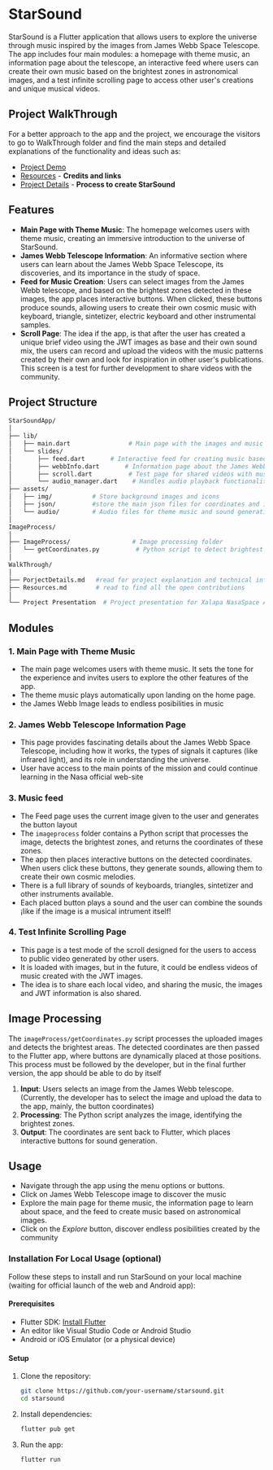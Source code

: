 # StarSound

StarSound is a Flutter application that allows users to explore the universe through music inspired by the images from James Webb Space Telescope. The app includes four main modules: a homepage with theme music, an information page about the telescope, an interactive feed where users can create their own music based on the brightest zones in astronomical images, and a test infinite scrolling page to access other user's creations and unique musical videos.

## Project WalkThrough

For a better approach to the app and the project, we encourage the visitors to go to WalkThrough folder and find the main steps and detailed explanations of the functionality and ideas such as:
- [Project Demo](https://drive.google.com/file/d/1FzAcsLYaD2Fz0iJvgzYqQwjUl-1v07Pr/view?usp=sharing)
- [Resources](WalkThrough/Resources.md) - **Credits and links**
- [Project Details](WalkThrough/ProjectDetails.md) - **Process to create StarSound**

## Features

- **Main Page with Theme Music**: The homepage welcomes users with theme music, creating an immersive introduction to the universe of StarSound.
- **James Webb Telescope Information**: An informative section where users can learn about the James Webb Space Telescope, its discoveries, and its importance in the study of space.
- **Feed for Music Creation**: Users can select images from the James Webb telescope, and based on the brightest zones detected in these images, the app places interactive buttons. When clicked, these buttons produce sounds, allowing users to create their own cosmic music with keyboard, triangle, sintetizer, electric keyboard and other instrumental samples.
- **Scroll Page**: The idea if the app, is that after the user has created a unique brief video using the JWT images as base and their own sound mix, the users can record and upload the videos with the music patterns created by their own and look for inspiration in other user's publications. This screen is a test for further development to share videos with the community.

## Project Structure

```bash
StarSoundApp/
│
├── lib/
│   ├── main.dart                # Main page with the images and music
│   └── slides/
│       ├── feed.dart       # Interactive feed for creating music based on images
│       ├── webbInfo.dart       # Information page about the James Webb Space Telescope
│       ├── scroll.dart          # Test page for shared videos with music
│       └── audio_manager.dart    # Handles audio playback functionality
├── assets/
│   ├── img/           # Store background images and icons
│   ├── json/          #store the main json files for coordinates and image display info
│   └── audio/         # Audio files for theme music and sound generation
│
ImageProcess/
│
├── ImageProcess/                 # Image processing folder
│   └── getCoordinates.py          # Python script to detect brightest zones and return coordinates
│
WalkThrough/
│
├── PorjectDetails.md   #read for project explanation and technical information
├── Resources.md        # read to find all the open contributions
│
└── Project Presentation  # Project presentation for Xalapa NasaSpace Apps event

```

## Modules

### 1. **Main Page with Theme Music**
   - The main page welcomes users with theme music. It sets the tone for the experience and invites users to explore the other features of the app.
   - The theme music plays automatically upon landing on the home page.
   - the James Webb Image leads to endless posibilities in music

### 2. **James Webb Telescope Information Page**
   - This page provides fascinating details about the James Webb Space Telescope, including how it works, the types of signals it captures (like infrared light), and its role in understanding the universe.
   - User have access to the main points of the mission and could continue learning in the Nasa official web-site

### 3. **Music feed**
   - The Feed page uses the current image given to the user and generates the button layout
   - The `imageprocess` folder contains a Python script that processes the image, detects the brightest zones, and returns the coordinates of these zones.
   - The app then places interactive buttons on the detected coordinates. When users click these buttons, they generate sounds, allowing them to create their own cosmic melodies.
   - There is a full library of sounds of keyboards, triangles, sintetizer and other instruments available.
   - Each placed button plays a sound and the user can combine the sounds ¡like if the image is a musical intrument itself!

### 4. **Test Infinite Scrolling Page**
   - This page is a test mode of the scroll designed for the users to access to public video generated by other users.
   - It is loaded with images, but in the future, it could be endless videos of music created with the JWT images.
   - The idea is to share each local video, and sharing the music, the images and JWT information is also shared.

## Image Processing

The `imageProcess/getCoordinates.py` script processes the uploaded images and detects the brightest areas. The detected coordinates are then passed to the Flutter app, where buttons are dynamically placed at those positions. This process must be followed by the developer, but in the final further version, the app should be able to do by itself

1. **Input**: Users selects an image from the James Webb telescope. (Currently, the developer has to select the image and upload the data to the app, mainly, the button coordinates)
2. **Processing**: The Python script analyzes the image, identifying the brightest zones.
3. **Output**: The coordinates are sent back to Flutter, which places interactive buttons for sound generation.

## Usage
- Navigate through the app using the menu options or buttons.
- Click on James Webb Telescope image to discover the music
- Explore the main page for theme music, the information page to learn about space, and the feed to create music based on astronomical images.
- Click on the *Explore* button, discover endless posibilities created by the community

### Installation For Local Usage (optional)

Follow these steps to install and run StarSound on your local machine (waiting for official launch of the web and Android app):

#### Prerequisites

- Flutter SDK: [Install Flutter](https://docs.flutter.dev/get-started/install)
- An editor like Visual Studio Code or Android Studio
- Android or iOS Emulator (or a physical device)

#### Setup

1. Clone the repository:
   ```bash
   git clone https://github.com/your-username/starsound.git
   cd starsound
   ```

2. Install dependencies:
   ```bash
   flutter pub get
   ```

3. Run the app:
   ```bash
   flutter run
   ```